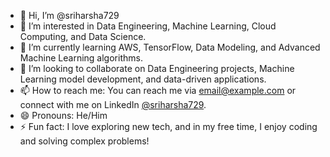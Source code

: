 - 👋 Hi, I’m @sriharsha729
- 👀 I’m interested in Data Engineering, Machine Learning, Cloud Computing, and Data Science.
- 🌱 I’m currently learning AWS, TensorFlow, Data Modeling, and Advanced Machine Learning algorithms.
- 💞️ I’m looking to collaborate on Data Engineering projects, Machine Learning model development, and data-driven applications.
- 📫 How to reach me: You can reach me via [email@example.com](mailto:email@example.com) or connect with me on LinkedIn [@sriharsha729](https://www.linkedin.com/in/sriharsha729/).
- 😄 Pronouns: He/Him
- ⚡ Fun fact: I love exploring new tech, and in my free time, I enjoy coding and solving complex problems!


